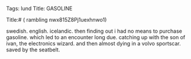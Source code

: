 Tags: lund
Title: GASOLINE
  
Title:# ( rambling nwx815Z8Pj1uexhnwo1)
  
swedish. english. icelandic. then finding out i had no means to purchase gasoline. which led to an encounter long due. catching up with the son of ivan, the electronics wizard. and then almost dying in a volvo sportscar. saved by the seatbelt.  
